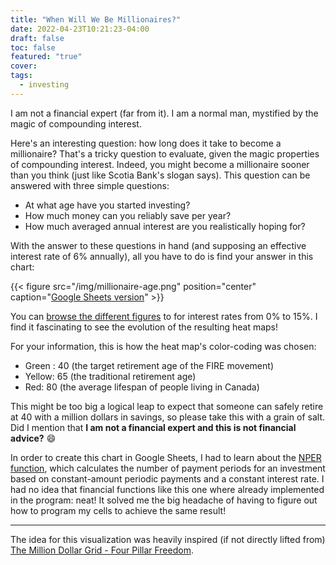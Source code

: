 ```yaml
---
title: "When Will We Be Millionaires?"
date: 2022-04-23T10:21:23-04:00
draft: false
toc: false
featured: "true"
cover:
tags:
  - investing
---
```


I am not a financial expert (far from it). I am a normal man, mystified
by the magic of compounding interest.

Here's an interesting question: how long does it take to become a
millionaire? That's a tricky question to evaluate, given the magic
properties of compounding interest. Indeed, you might become a
millionaire sooner than you think (just like Scotia Bank's slogan
says). This question can be answered with three simple questions:

- At what age have you started investing?
- How much money can you reliably save per year?
- How much averaged annual interest are you realistically hoping for?

With the answer to these questions in hand (and supposing an effective
interest rate of 6% annually), all you have to do is find your answer in
this chart:

{{< figure src="/img/millionaire-age.png" position="center" caption="[Google Sheets version](https://docs.google.com/spreadsheets/d/1IB0ZfB9MXd1muLqLs9iG1o9E4qbSOfsP5hPE61MyOTw/edit?usp=sharing)" >}}

You can [browse the different figures](/files/millionaire-age-per-rate.pdf) to
for interest rates from 0% to 15%. I find it
fascinating to see the evolution of the resulting heat maps!

For your information, this is how the heat map's color-coding was chosen:

- Green : 40 (the target retirement age of the FIRE movement)
- Yellow: 65 (the traditional retirement age)
- Red: 80 (the average lifespan of people living in Canada)

This might be too big a logical leap to expect that someone can safely
retire at 40 with a million dollars in savings, so please take this with
a grain of salt. Did I mention that **I am not a financial expert and
this is not financial advice?** :smile:

In order to create this chart in Google Sheets, I had to learn about the
[NPER function](https://support.google.com/docs/answer/3093183?hl=en), which calculates the number of payment periods for an
investment based on constant-amount periodic payments and a constant
interest rate. I had no idea that financial functions like
this one where already implemented in the program: neat! It solved me
the big headache of having to figure out how to program my cells to
achieve the same result!

---
The idea for this visualization was heavily inspired (if not directly lifted
from) [The Million Dollar Grid - Four Pillar
Freedom](https://fourpillarfreedom.com/the-million-dollar-age-grid/).

